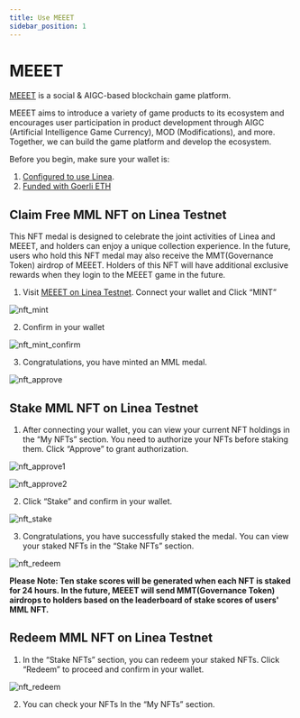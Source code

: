 ```yaml
---
title: Use MEEET
sidebar_position: 1
---
```


# MEEET

[MEEET](https://www.meeet.xyz/) is a social & AIGC-based blockchain game platform.

MEEET aims to introduce a variety of game products to its ecosystem and encourages user participation in product development through AIGC (Artificial Intelligence Game Currency), MOD (Modifications), and more. Together, we can build the game platform and develop the ecosystem.

Before you begin, make sure your wallet is:

1. [Configured to use Linea](../set-up-your-wallet.md).
1. [Funded with Goerli ETH](../fund.md#get-test-eth-on-goerli)

## Claim Free MML NFT on Linea Testnet

This NFT medal is designed to celebrate the joint activities of Linea and MEEET, and holders can enjoy a unique collection experience. In the future, users who hold this NFT medal may also receive the MMT(Governance Token) airdrop of MEEET. Holders of this NFT will have additional exclusive rewards when they login to the MEEET game in the future.

1. Visit [MEEET on Linea Testnet](https://www.meeet.xyz/linea/testnet). Connect your wallet and Click “MINT”

![nft_mint](../../assets/meeet/nft_mint.png)

2. Confirm in your wallet

![nft_mint_confirm](../../assets/meeet/nft_mint_confirm.png)

3. Congratulations, you have minted an MML medal.

![nft_approve](../../assets/meeet/nft_approve.png)

## Stake MML NFT on Linea Testnet

1. After connecting your wallet, you can view your current NFT holdings in the “My NFTs” section. You need to authorize your NFTs before staking them. Click “Approve” to grant authorization.

![nft_approve1](../../assets/meeet/nft_approve1.png)

![nft_approve2](../../assets/meeet/nft_approve2.png)

2. Click “Stake” and confirm in your wallet.

![nft_stake](../../assets/meeet/nft_stake.png)

3. Congratulations, you have successfully staked the medal. You can view your staked NFTs in the “Stake NFTs” section.

![nft_redeem](../../assets/meeet/nft_redeem.png)

**Please Note: Ten stake scores will be generated when each NFT is staked for 24 hours. In the future, MEEET will send MMT(Governance Token) airdrops to holders based on the leaderboard of stake scores of users' MML NFT.**

## Redeem MML NFT on Linea Testnet

1. In the “Stake NFTs” section, you can redeem your staked NFTs. Click “Redeem” to proceed and confirm in your wallet.

![nft_redeem](../../assets/meeet/nft_redeem.png)

2. You can check your NFTs In the “My NFTs” section.
